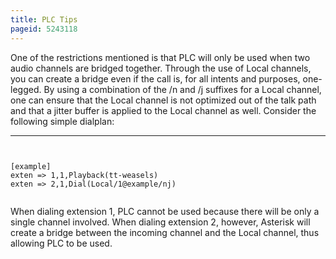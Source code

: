```yaml
---
title: PLC Tips
pageid: 5243118
---
```


One of the restrictions mentioned is that PLC will only be used when two audio channels are bridged together. Through the use of Local channels, you can create a bridge even if the call is, for all intents and purposes, one-legged. By using a combination of the /n and /j suffixes for a Local channel, one can ensure that the Local channel is not optimized out of the talk path and that a jitter buffer is applied to the Local channel as well. Consider the following simple dialplan:




---

  
  


```

 
[example]
exten => 1,1,Playback(tt-weasels)
exten => 2,1,Dial(Local/1@example/nj) 


```


When dialing extension 1, PLC cannot be used because there will be only a single channel involved. When dialing extension 2, however, Asterisk will create a bridge between the incoming channel and the Local channel, thus allowing PLC to be used.

